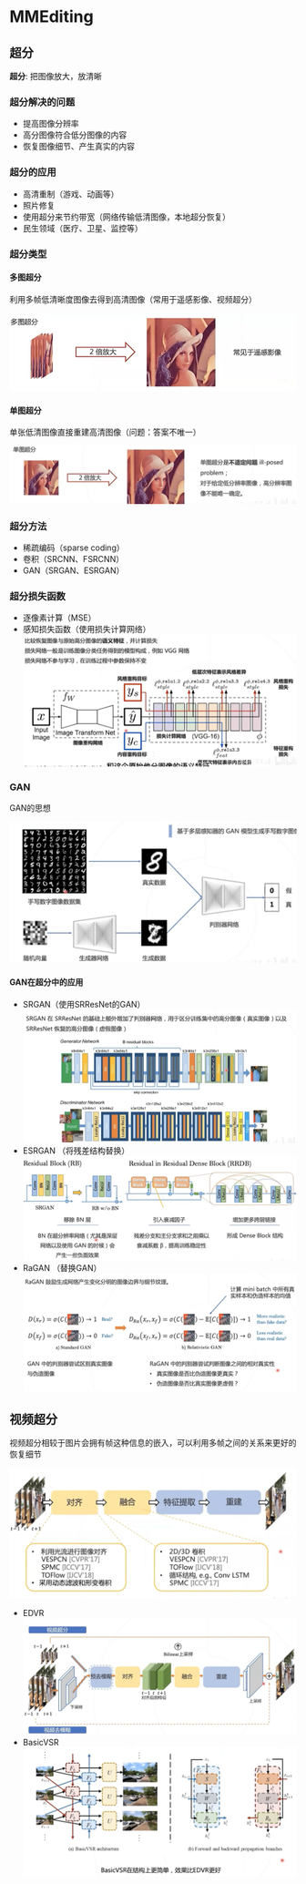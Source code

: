 # MMEditing
## 超分
**超分**: 把图像放大，放清晰

### 超分解决的问题
- 提高图像分辨率
- 高分图像符合低分图像的内容
- 恢复图像细节、产生真实的内容

### 超分的应用
- 高清重制（游戏、动画等）
- 照片修复
- 使用超分来节约带宽（网络传输低清图像，本地超分恢复）
- 民生领域（医疗、卫星、监控等）

### 超分类型
#### 多图超分
利用多帧低清晰度图像去得到高清图像（常用于遥感影像、视频超分）

![](imgs/1.png)
#### 单图超分
单张低清图像直接重建高清图像（问题：答案不唯一）

![](imgs/2.png)

### 超分方法
- 稀疏编码（sparse coding）
- 卷积（SRCNN、FSRCNN）
- GAN（SRGAN、ESRGAN）

### 超分损失函数
- 逐像素计算（MSE）
- 感知损失函数（使用损失计算网络）
![](imgs/3.png)

### GAN
GAN的思想

![](imgs/4.png)

#### GAN在超分中的应用
- SRGAN（使用SRResNet的GAN）
![](imgs/5.png)
- ESRGAN （将残差结构替换）
![](imgs/6.png)
- RaGAN （替换GAN）
![](imgs/7.png)


## 视频超分
视频超分相较于图片会拥有帧这种信息的嵌入，可以利用多帧之间的关系来更好的恢复细节

![](imgs/8.png)

- EDVR
![](imgs/9.png)
- BasicVSR
![](imgs/10.png)
